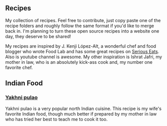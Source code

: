 Recipes
-------

My collection of recipes. Feel free to contribute, just copy paste one of the recipe folders and roughly follow the same format if you'd like to merge back in. I'm planning to turn these open source recipes into a website one day, they deserve to be shared!

My recipes are inspired by J. Kenji López-Alt, a wonderful chef and food blogger who wrote Food Lab and has some great recipes on [Serious Eats](https://www.seriouseats.com/editors/j-kenji-lopez-alt). Also is youtube channel is awesome. My other inspiration is Ishrat Jafri, my mother in law, who is an absolutely kick-ass cook and, my number one favorite chef.

Indian Food
-----------

### [Yakhni pulao](indian/yakhni-pulao)
Yakhni pulao is a very popular north Indian cuisine. This recipe is my wife's favorite Indian food, though much better if prepared by my mother in law who has tried her best to teach me to cook it too.
